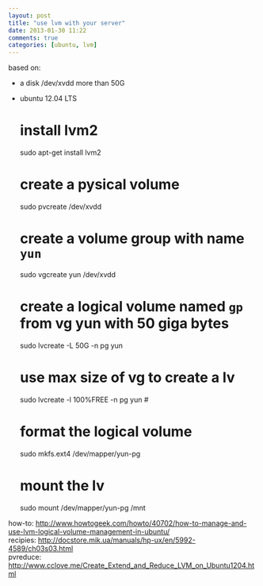 ```yaml
---
layout: post
title: "use lvm with your server"
date: 2013-01-30 11:22
comments: true
categories: [ubuntu, lvm]
---
```


based on:
  * a disk /dev/xvdd more than 50G
  * ubuntu 12.04 LTS

    # install lvm2
    sudo apt-get install lvm2

    # create a pysical volume
    sudo pvcreate /dev/xvdd

    # create a volume group with name `yun`
    sudo vgcreate yun /dev/xvdd

    # create a logical volume named `gp` from vg yun with 50 giga bytes
    sudo lvcreate -L 50G -n pg yun
    # use max size of vg to create a lv
    sudo lvcreate -l 100%FREE -n pg yun #

    # format the logical volume
    sudo mkfs.ext4 /dev/mapper/yun-pg

    # mount the lv
    sudo mount /dev/mapper/yun-pg /mnt


how-to: <http://www.howtogeek.com/howto/40702/how-to-manage-and-use-lvm-logical-volume-management-in-ubuntu/><br/>
recipies: <http://docstore.mik.ua/manuals/hp-ux/en/5992-4589/ch03s03.html><br/>
pvreduce: <http://www.cclove.me/Create_Extend_and_Reduce_LVM_on_Ubuntu1204.html><br/>
